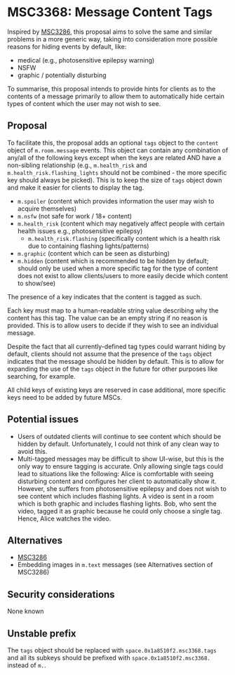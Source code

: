 # MSC3368: Message Content Tags

Inspired by [MSC3286](https://github.com/matrix-org/matrix-doc/pull/3286), this proposal aims to solve the same
and similar problems in a more generic way, taking into consideration more possible reasons for hiding
events by default, like:

- medical (e.g., photosensitive epilepsy warning)
- NSFW
- graphic / potentially disturbing

To summarise, this proposal intends to provide hints for clients as to the contents of a message primarily to allow
them to automatically hide certain types of content which the user may not wish to see.

## Proposal

To facilitate this, the proposal adds an optional `tags` object to the `content` object of `m.room.message` events.
This object can contain any combination of any/all of the following keys except when the keys are related AND have
a non-sibling relationship (e.g., `m.health_risk` and `m.health_risk.flashing_lights` should not be combined - the
more specific key should always be picked). This is to keep the size of `tags` object down and make it easier for
clients to display the tag.

- `m.spoiler` (content which provides information the user may wish to acquire themselves)
- `m.nsfw` (not safe for work / 18+ content)
- `m.health_risk` (content which may negatively affect people with certain health issues e.g., photosensitive epilepsy)
  - `m.health_risk.flashing` (specifically content which is a health risk due to containing flashing lights/patterns)
- `m.graphic` (content which can be seen as disturbing)
- `m.hidden` (content which is recommended to be hidden by default; should only be used when a more specific tag for the type of
 content does not exist to allow clients/users to more easily decide which content to show/see)

The presence of a key indicates that the content is tagged as such.

Each key must map to a human-readable string value describing why the content has this tag. The value can be an empty string if
no reason is provided. This is to allow users to decide if they wish to see an individual message.

Despite the fact that all currently-defined tag types could warrant hiding by default, clients should not assume
that the presence of the `tags` object indicates that the message should be hidden by default. This is to allow
for expanding the use of the `tags` object in the future for other purposes like searching, for example.

All child keys of existing keys are reserved in case additional, more specific keys need to be added by future MSCs.

## Potential issues

- Users of outdated clients will continue to see content which should be hidden by default. Unfortunately, I could not think of
any clean way to avoid this.
- Multi-tagged messages may be difficult to show UI-wise, but this is the only way to ensure tagging is accurate. Only allowing
single tags could lead to situations like the following: Alice is comfortable with seeing disturbing content and configures her
client to automatically show it. However, she suffers from photosensitive epilepsy and does not wish to see content which
includes flashing lights. A video is sent in a room which is both graphic and includes flashing lights. Bob, who sent the video,
tagged it as graphic because he could only choose a single tag. Hence, Alice watches the video.

## Alternatives

- [MSC3286](https://github.com/matrix-org/matrix-doc/pull/3286)
- Embedding images in `m.text` messages (see Alternatives section of MSC3286)

## Security considerations

None known

## Unstable prefix

The `tags` object should be replaced with `space.0x1a8510f2.msc3368.tags` and all its subkeys should be prefixed with `space.0x1a8510f2.msc3368.` instead of `m.`.
